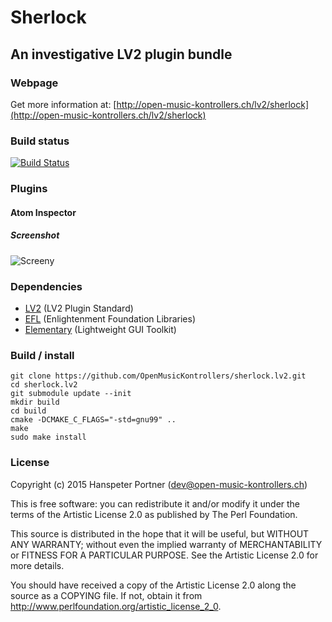 # Sherlock

## An investigative LV2 plugin bundle

### Webpage 

Get more information at: [http://open-music-kontrollers.ch/lv2/sherlock](http://open-music-kontrollers.ch/lv2/sherlock)

### Build status

[![Build Status](https://travis-ci.org/OpenMusicKontrollers/sherlock.lv2.svg)](https://travis-ci.org/OpenMusicKontrollers/sherlock.lv2)

### Plugins

#### Atom Inspector

##### Screenshot 

![Screeny](http://open-music-kontrollers.ch/lv2/sherlock/sherlock_atom_inspector.png "")

### Dependencies

* [LV2](http://lv2plug.in) (LV2 Plugin Standard)
* [EFL](http://docs.enlightenment.org/stable/elementary/) (Enlightenment Foundation Libraries)
* [Elementary](http://docs.enlightenment.org/stable/efl/) (Lightweight GUI Toolkit)

### Build / install

	git clone https://github.com/OpenMusicKontrollers/sherlock.lv2.git
	cd sherlock.lv2
	git submodule update --init
	mkdir build
	cd build
	cmake -DCMAKE_C_FLAGS="-std=gnu99" ..
	make
	sudo make install

### License

Copyright (c) 2015 Hanspeter Portner (dev@open-music-kontrollers.ch)

This is free software: you can redistribute it and/or modify
it under the terms of the Artistic License 2.0 as published by
The Perl Foundation.

This source is distributed in the hope that it will be useful,
but WITHOUT ANY WARRANTY; without even the implied warranty of
MERCHANTABILITY or FITNESS FOR A PARTICULAR PURPOSE. See the
Artistic License 2.0 for more details.

You should have received a copy of the Artistic License 2.0
along the source as a COPYING file. If not, obtain it from
<http://www.perlfoundation.org/artistic_license_2_0>.
